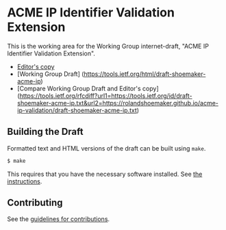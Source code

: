 # ACME IP Identifier Validation Extension

This is the working area for the Working Group internet-draft, "ACME IP Identifier Validation Extension".

* [Editor's copy](https://rolandshoemaker.github.io/acme-ip-validation/)
* [Working Group Draft] (https://tools.ietf.org/html/draft-shoemaker-acme-ip)
* [Compare Working Group Draft and Editor's copy] (https://tools.ietf.org/rfcdiff?url1=https://tools.ietf.org/id/draft-shoemaker-acme-ip.txt&url2=https://rolandshoemaker.github.io/acme-ip-validation/draft-shoemaker-acme-ip.txt)


## Building the Draft

Formatted text and HTML versions of the draft can be built using `make`.

```sh
$ make
```

This requires that you have the necessary software installed.  See
[the instructions](https://github.com/martinthomson/i-d-template/blob/master/doc/SETUP.md).


## Contributing

See the
[guidelines for contributions](https://github.com/rolandshoemaker/acme-ip-validation/blob/master/CONTRIBUTING.md).
